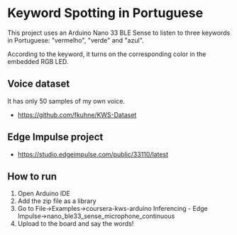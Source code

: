 # Keyword Spotting in Portuguese

This project uses an Arduino Nano 33 BLE Sense to listen to three keywords in Portuguese: "vermelho", "verde" and "azul".

According to the keyword, it turns on the corresponding color in the embedded RGB LED.

## Voice dataset

It has only 50 samples of my own voice.

* https://github.com/fkuhne/KWS-Dataset

## Edge Impulse project

* https://studio.edgeimpulse.com/public/33110/latest

## How to run

1. Open Arduino IDE
2. Add the zip file as a library
3. Go to File->Examples->coursera-kws-arduino Inferencing - Edge Impulse->nano_ble33_sense_microphone_continuous
4. Upload to the board and say the words!
